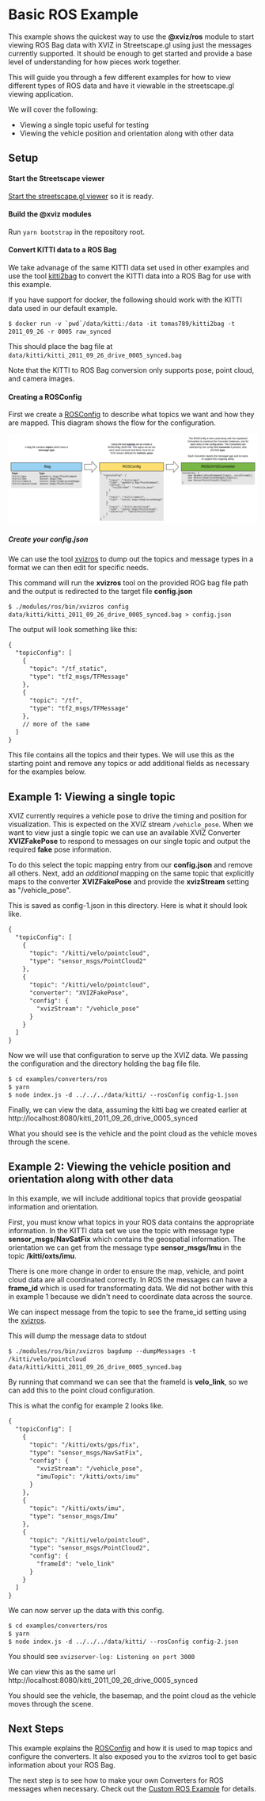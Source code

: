 # Basic ROS Example

This example shows the quickest way to use the **@xviz/ros** module to start viewing ROS Bag data
with XVIZ in Streetscape.gl using just the messages currently supported. It should be enough to get
started and provide a base level of understanding for how pieces work together.

This will guide you through a few different examples for how to view different types of ROS data and
have it viewable in the streetscape.gl viewing application.

We will cover the following:

- Viewing a single topic useful for testing
- Viewing the vehicle position and orientation along with other data

## Setup

#### Start the Streetscape viewer

[Start the streetscape.gl viewer](https://github.com/uber/streetscape.gl/tree/master/test/apps/viewer#running-the-viewer-app)
so it is ready.

#### Build the @xviz modules

Run `yarn bootstrap` in the repository root.

#### Convert KITTI data to a ROS Bag

We take advanage of the same KITTI data set used in other examples and use the tool
[kitti2bag](https://github.com/tomas789/kitti2bag) to convert the KITTI data into a ROS Bag for use
with this example.

If you have support for docker, the following should work with the KITTI data used in our default
example.

```
$ docker run -v `pwd`/data/kitti:/data -it tomas789/kitti2bag -t 2011_09_26 -r 0005 raw_synced
```

This should place the bag file at `data/kitti/kitti_2011_09_26_drive_0005_synced.bag`

Note that the KITTI to ROS Bag conversion only supports pose, point cloud, and camera images.

#### Creating a ROSConfig

First we create a [ROSConfig](../../..//docs/api-reference/ros/ros-config.md) to describe what
topics we want and how they are mapped. This diagram shows the flow for the configuration.

![@xviz/ros data mapping](../../../docs/api-reference/ros/images/xviz-ros-2-xviz-block-diagram.svg)

##### Create your config.json

We can use the tool [xvizros](../../../docs/api-reference/ros/tools/xvizros-tool.md) to dump out the
topics and message types in a format we can then edit for specific needs.

This command will run the **xvizros** tool on the provided ROG bag file path and the output is
redirected to the target file **config.json**

```
$ ./modules/ros/bin/xvizros config data/kitti/kitti_2011_09_26_drive_0005_synced.bag > config.json
```

The output will look something like this:

```
{
  "topicConfig": [
    {
      "topic": "/tf_static",
      "type": "tf2_msgs/TFMessage"
    },
    {
      "topic": "/tf",
      "type": "tf2_msgs/TFMessage"
    },
    // more of the same
  ]
}
```

This file contains all the topics and their types. We will use this as the starting point and remove
any topics or add additional fields as necessary for the examples below.

## Example 1: Viewing a single topic

XVIZ currently requires a vehicle pose to drive the timing and position for visualization. This is
expected on the XVIZ stream `/vehicle_pose`. When we want to view just a single topic we can use an
available XVIZ Converter **XVIZFakePose** to respond to messages on our single topic and output the
required **fake** pose information.

To do this select the topic mapping entry from our **config.json** and remove all others. Next, add
an _additional_ mapping on the same topic that explicitly maps to the converter **XVIZFakePose** and
provide the **xvizStream** setting as "/vehicle_pose".

This is saved as config-1.json in this directory. Here is what it should look like.

```
{
  "topicConfig": [
    {
      "topic": "/kitti/velo/pointcloud",
      "type": "sensor_msgs/PointCloud2"
    },
    {
      "topic": "/kitti/velo/pointcloud",
      "converter": "XVIZFakePose",
      "config": {
        "xvizStream": "/vehicle_pose"
      }
    }
  ]
}
```

Now we will use that configuration to serve up the XVIZ data. We passing the configuration and the
directory holding the bag file file.

```
$ cd examples/converters/ros
$ yarn
$ node index.js -d ../../../data/kitti/ --rosConfig config-1.json
```

Finally, we can view the data, assuming the kitti bag we created earlier at
http://localhost:8080/kitti_2011_09_26_drive_0005_synced

What you should see is the vehicle and the point cloud as the vehicle moves through the scene.

## Example 2: Viewing the vehicle position and orientation along with other data

In this example, we will include additional topics that provide geospatial information and
orientation.

First, you must know what topics in your ROS data contains the appropriate information. In the KITTI
data set we use the topic with message type **sensor_msgs/NavSatFix** which contains the geospatial
information. The orientation we can get from the message type **sensor_msgs/Imu** in the topic
**/kitti/oxts/imu**.

There is one more change in order to ensure the map, vehicle, and point cloud data are all
coordinated correctly. In ROS the messages can have a **frame_id** which is used for transformating
data. We did not bother with this in example 1 because we didn't need to coordinate data across the
source.

We can inspect message from the topic to see the frame_id setting using the
[xvizros](../../../docs/api-reference/ros/tools/xvizros-tool.md).

This will dump the message data to stdout

```
$ ./modules/ros/bin/xvizros bagdump --dumpMessages -t /kitti/velo/pointcloud data/kitti/kitti_2011_09_26_drive_0005_synced.bag
```

By running that command we can see that the frameId is **velo_link**, so we can add this to the
point cloud configuration.

This is what the config for example 2 looks like.

```
{
  "topicConfig": [
    {
      "topic": "/kitti/oxts/gps/fix",
      "type": "sensor_msgs/NavSatFix",
      "config": {
        "xvizStream": "/vehicle_pose",
        "imuTopic": "/kitti/oxts/imu"
      }
    },
    {
      "topic": "/kitti/oxts/imu",
      "type": "sensor_msgs/Imu"
    },
    {
      "topic": "/kitti/velo/pointcloud",
      "type": "sensor_msgs/PointCloud2",
      "config": {
        "frameId": "velo_link"
      }
    }
  ]
}
```

We can now server up the data with this config.

```
$ cd examples/converters/ros
$ yarn
$ node index.js -d ../../../data/kitti/ --rosConfig config-2.json
```

You should see `xvizserver-log: Listening on port 3000`

We can view this as the same url http://localhost:8080/kitti_2011_09_26_drive_0005_synced

You should see the vehicle, the basemap, and the point cloud as the vehicle moves through the scene.

## Next Steps

This example explains the [ROSConfig](/docs/api-reference/ros/ros-config.md) and how it is used to
map topics and configure the converters. It also exposed you to the xvizros tool to get basic
information about your ROS Bag.

The next step is to see how to make your own Converters for ROS messages when necessary. Check out
the [Custom ROS Example](../ros-custom) for details.
